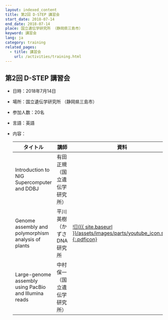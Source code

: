 ```yaml
---
layout: indexed_content
title: 第2回 D-STEP 講習会
start_date: 2018-07-14
end_date: 2018-07-14
place: 国立遺伝学研究所 （静岡県三島市）
keyword: 講習会
lang: ja
category: training
related_pages:
  - title: 講習会
    url: /activities/training.html
---
```


## 第2回 D-STEP 講習会 <a name="d-2"></a>

-   日時：2018年7月14日
-   場所：国立遺伝学研究所 （静岡県三島市）
-   参加人数：20名
-   言語：英語
-   内容：

    | タイトル | 講師 | 資料 |
    | ---- | ---- | ---- |
    | Introduction to NIG Supercomputer and DDBJ | 有田 正規（国立遺伝学研究所）  |                                                                     |
    | Genome assembly and polymorphism analysis of plants   | 平川 英樹（かずさ DNA 研究所   | [![]({{ site.baseurl }}/assets/images/parts/youtube_icon.svg){:.pdficon}](https://youtu.be/ovgwjPkw7-I) |
    | Large-genome assembly using PacBio and Illumina reads | 中村 保一 （国立遺伝学研究所） |                                                                     |